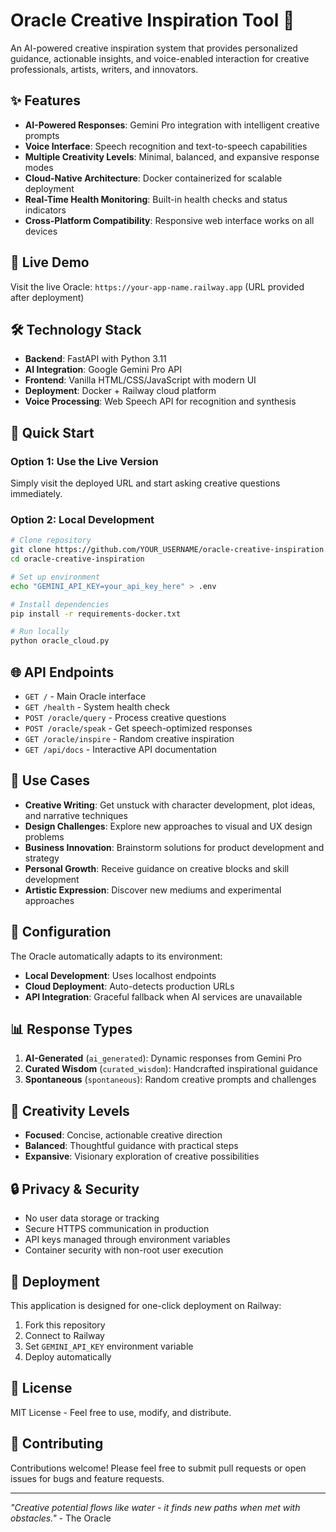 # Oracle Creative Inspiration Tool 🔮

An AI-powered creative inspiration system that provides personalized guidance, actionable insights, and voice-enabled interaction for creative professionals, artists, writers, and innovators.

## ✨ Features

- **AI-Powered Responses**: Gemini Pro integration with intelligent creative prompts
- **Voice Interface**: Speech recognition and text-to-speech capabilities
- **Multiple Creativity Levels**: Minimal, balanced, and expansive response modes
- **Cloud-Native Architecture**: Docker containerized for scalable deployment
- **Real-Time Health Monitoring**: Built-in health checks and status indicators
- **Cross-Platform Compatibility**: Responsive web interface works on all devices

## 🚀 Live Demo

Visit the live Oracle: `https://your-app-name.railway.app` (URL provided after deployment)

## 🛠️ Technology Stack

- **Backend**: FastAPI with Python 3.11
- **AI Integration**: Google Gemini Pro API
- **Frontend**: Vanilla HTML/CSS/JavaScript with modern UI
- **Deployment**: Docker + Railway cloud platform
- **Voice Processing**: Web Speech API for recognition and synthesis

## 📱 Quick Start

### Option 1: Use the Live Version
Simply visit the deployed URL and start asking creative questions immediately.

### Option 2: Local Development
```bash
# Clone repository
git clone https://github.com/YOUR_USERNAME/oracle-creative-inspiration.git
cd oracle-creative-inspiration

# Set up environment
echo "GEMINI_API_KEY=your_api_key_here" > .env

# Install dependencies
pip install -r requirements-docker.txt

# Run locally
python oracle_cloud.py
```

## 🌐 API Endpoints

- `GET /` - Main Oracle interface
- `GET /health` - System health check
- `POST /oracle/query` - Process creative questions
- `POST /oracle/speak` - Get speech-optimized responses
- `GET /oracle/inspire` - Random creative inspiration
- `GET /api/docs` - Interactive API documentation

## 🎯 Use Cases

- **Creative Writing**: Get unstuck with character development, plot ideas, and narrative techniques
- **Design Challenges**: Explore new approaches to visual and UX design problems
- **Business Innovation**: Brainstorm solutions for product development and strategy
- **Personal Growth**: Receive guidance on creative blocks and skill development
- **Artistic Expression**: Discover new mediums and experimental approaches

## 🔧 Configuration

The Oracle automatically adapts to its environment:
- **Local Development**: Uses localhost endpoints
- **Cloud Deployment**: Auto-detects production URLs
- **API Integration**: Graceful fallback when AI services are unavailable

## 📊 Response Types

1. **AI-Generated** (`ai_generated`): Dynamic responses from Gemini Pro
2. **Curated Wisdom** (`curated_wisdom`): Handcrafted inspirational guidance
3. **Spontaneous** (`spontaneous`): Random creative prompts and challenges

## 🎨 Creativity Levels

- **Focused**: Concise, actionable creative direction
- **Balanced**: Thoughtful guidance with practical steps
- **Expansive**: Visionary exploration of creative possibilities

## 🔒 Privacy & Security

- No user data storage or tracking
- Secure HTTPS communication in production
- API keys managed through environment variables
- Container security with non-root user execution

## 🚀 Deployment

This application is designed for one-click deployment on Railway:

1. Fork this repository
2. Connect to Railway
3. Set `GEMINI_API_KEY` environment variable
4. Deploy automatically

## 📄 License

MIT License - Feel free to use, modify, and distribute.

## 🤝 Contributing

Contributions welcome! Please feel free to submit pull requests or open issues for bugs and feature requests.

---

*"Creative potential flows like water - it finds new paths when met with obstacles."* - The Oracle